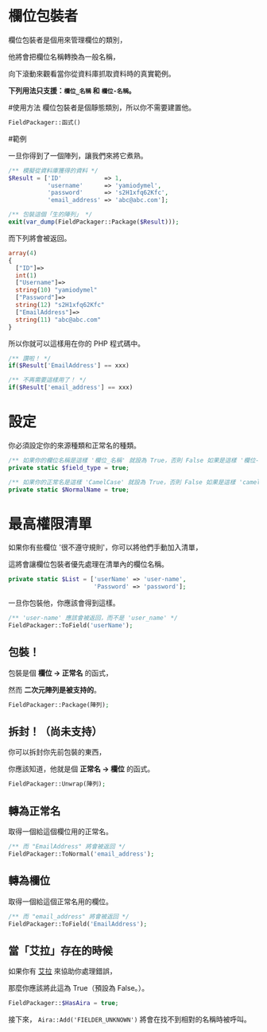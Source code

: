 # 欄位包裝者

欄位包裝者是個用來管理欄位的類別，

他將會把欄位名稱轉換為一般名稱，

向下滾動來觀看當你從資料庫抓取資料時的真實範例。

**下列用法只支援：`欄位_名稱` 和 `欄位-名稱`。**

#使用方法
欄位包裝者是個靜態類別，所以你不需要建置他。

```php
FieldPackager::函式()
```

#範例

一旦你得到了一個陣列，讓我們來將它煮熟。

```php
/** 模擬從資料庫獲得的資料 */
$Result = ['ID'            => 1,
           'username'      => 'yamiodymel',
           'password'      => 's2H1xfq62Kfc',
           'email_address' => 'abc@abc.com'];

/** 包裝這個「生的陣列」 */
exit(var_dump(FieldPackager::Package($Result)));
```

而下列將會被返回。

```php
array(4) 
{
  ["ID"]=>
  int(1)
  ["Username"]=>
  string(10) "yamiodymel"
  ["Password"]=>
  string(12) "s2H1xfq62Kfc"
  ["EmailAddress"]=>
  string(11) "abc@abc.com"
}

```

所以你就可以這樣用在你的 PHP 程式碼中。

```php
/** 讚啦！ */
if($Result['EmailAddress'] == xxx)

/** 不再需要這樣用了！ */
if($Result['email_address'] == xxx)
```

# 設定

你必須設定你的來源種類和正常名的種類。

```php
/** 如果你的欄位名稱是這樣 '欄位_名稱' 就設為 True，否則 False 如果是這樣 '欄位-名稱' */
private static $field_type = true;

/** 如果你的正常名是這樣 'CamelCase' 就設為 True，否則 False 如果是這樣 'camelCase' */
private static $NormalName = true;
```

# 最高權限清單

如果你有些欄位 '很不遵守規則'，你可以將他們手動加入清單，

這將會讓欄位包裝者優先處理在清單內的欄位名稱。

```php
private static $List = ['userName' => 'user-name',
                        'Password' => 'password'];
```

一旦你包裝他，你應該會得到這樣。

```php
/** 'user-name' 應該會被返回，而不是 'user_name' */
FieldPackager::ToField('userName');
```

## 包裝！

包裝是個 **欄位 -> 正常名** 的函式，

然而 **二次元陣列是被支持的**。

```php
FieldPackager::Package(陣列);
```

## 拆封！（尚未支持）

你可以拆封你先前包裝的東西，

你應該知道，他就是個 **正常名 -> 欄位** 的函式。

```php
FieldPackager::Unwrap(陣列);
```

## 轉為正常名

取得一個給這個欄位用的正常名。

```php
/** 而 "EmailAddress" 將會被返回 */
FieldPackager::ToNormal('email_address');
```

## 轉為欄位

取得一個給這個正常名用的欄位。

```php
/** 而 "email_address" 將會被返回 */
FieldPackager::ToField('EmailAddress');
```

## 當「艾拉」存在的時候

如果你有 [艾拉](http://github.com/TeaMeow/Aira) 來協助你處理錯誤，

那麼你應該將此這為 True（預設為 False。）。

```php
FieldPackager::$HasAira = true;
```

接下來， `Aira::Add('FIELDER_UNKNOWN')` 將會在找不到相對的名稱時被呼叫。
